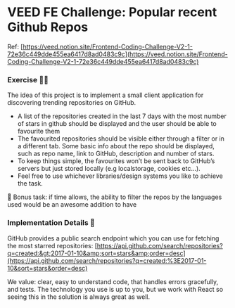 # VEED FE Challenge: Popular recent Github Repos

Ref: [https://veed.notion.site/Frontend-Coding-Challenge-V2-1-72e36c449dde455ea6417d8ad0483c9c](https://veed.notion.site/Frontend-Coding-Challenge-V2-1-72e36c449dde455ea6417d8ad0483c9c)

### Exercise 🏋️‍♀️

The idea of this project is to implement a small client application for discovering trending repositories on GitHub.

* A list of the repositories created in the last 7 days with the most number of stars in github should be displayed and the user should be able to favourite them
* The favourited repositories should be visible either through a filter or in a different tab. Some basic info about the repo should be displayed, such as repo name, link to GitHub, description and number of stars.
* To keep things simple, the favourites won’t be sent back to GitHub’s servers but just stored locally (e.g localstorage, cookies etc...).
* Feel free to use whichever libraries/design systems you like to achieve the task.

🍎 Bonus task: if time allows, the ability to filter the repos by the languages used would be an awesome addition to have

### Implementation Details 🔎

GitHub provides a public search endpoint which you can use for fetching the most starred repositories:
[https://api.github.com/search/repositories?q=created:&gt;2017-01-10&amp;sort=stars&amp;order=desc](https://api.github.com/search/repositories?q=created:%3E2017-01-10&sort=stars&order=desc)

We value: clear, easy to understand code, that handles errors gracefully, and tests. The technology you use is up to you, but we work with React so seeing this in the solution is always great as well.
